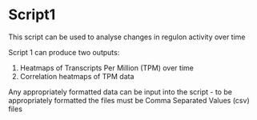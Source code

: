 # Script1

This script can be used to analyse changes in regulon activity over time

Script 1 can produce two outputs:

1) Heatmaps of Transcripts Per Million (TPM) over time
2) Correlation heatmaps of TPM data 

Any appropriately formatted data can be input into the script - to be appropriately formatted the files must be Comma Separated Values (csv) files
